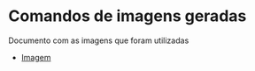 # Comandos de imagens geradas
Documento com as imagens que foram utilizadas
- [Imagem](https://onedrive.live.com/personal/409778084e6892ff/_layouts/15/doc.aspx?resid=9b8ad426-e65f-4a88-9f4e-741d65d58869&cid=409778084e6892ff&login_hint=danilodanterex%40gmail.com&action=editnew&wdNewAndOpenCt=1722268731477&ct=1722268732949&wdOrigin=OFFICECOM-WEB.START.NEW&wdPreviousSessionSrc=HarmonyWeb&wdPreviousSession=2c9e0ffc-51f7-4a82-841d-d61c39325ad4)
